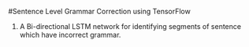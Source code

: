 #Sentence Level Grammar Correction using TensorFlow

1. A Bi-directional LSTM network for identifying segments of sentence which have incorrect grammar.

